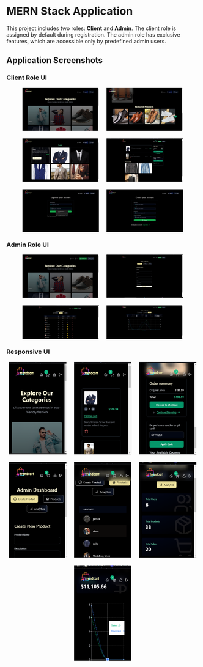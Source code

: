 # MERN Stack Application

This project includes two roles: **Client** and **Admin**. The client role is assigned by default during registration. The admin role has exclusive features, which are accessible only by predefined admin users.

## Application Screenshots

### Client Role UI

<div style="display: flex; flex-wrap: wrap; justify-content: center; gap: 20px;">
  <img src="docs/screenshots/client_ui_1.png" alt="Client UI 1" width="200">
  <img src="docs/screenshots/client_ui_2.png" alt="Client UI 2" width="200">
  <img src="docs/screenshots/client_ui_3.png" alt="Client UI 3" width="200">
  <img src="docs/screenshots/cart_page.png" alt="Cart UI" width="200">
  <img src="docs/screenshots/login.png" alt="Login UI" width="200">
  <img src="docs/screenshots/register.png" alt="Register UI" width="200">
</div>

### Admin Role UI

<div style="display: flex; flex-wrap: wrap; justify-content: center; gap: 20px;">
  <img src="docs/screenshots/admin_ui_1.png" alt="Admin UI 1" width="200">
  <img src="docs/screenshots/admin_create_product.png" alt="Admin Create Product" width="200">
  <img src="docs/screenshots/admin_products.png" alt="Admin Products" width="200">
  <img src="docs/screenshots/admin_analytics.png" alt="Admin Analytics" width="200">
</div>

### Responsive UI

<div style="display: flex; flex-wrap: wrap; justify-content: center; gap: 20px;">
  <img src="docs/screenshots/res_1.png" alt="Responsive UI 1" width="150">
  <img src="docs/screenshots/res_2.png" alt="Responsive UI 2" width="150">
  <img src="docs/screenshots/res_3.png" alt="Responsive UI 3" width="150">
  <img src="docs/screenshots/res_4.png" alt="Responsive UI 4" width="150">
  <img src="docs/screenshots/res_5.png" alt="Responsive UI 5" width="150">
  <img src="docs/screenshots/res_6.png" alt="Responsive UI 6" width="150">
  <img src="docs/screenshots/res_7.png" alt="Responsive UI 7" width="150">
</div>
